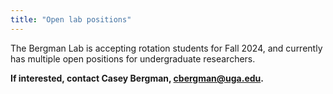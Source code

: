 ```yaml
---
title: "Open lab positions"
---
```


The Bergman Lab is accepting rotation students for Fall 2024, and currently has multiple open positions for undergraduate researchers.

**If interested, contact Casey Bergman, cbergman@uga.edu.**
